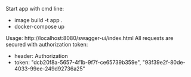 Start app with cmd line:
- image build -t app .
- docker-compose up

Usage: http://localhost:8080/swagger-ui/index.html
All requests are secured with authorization token:
- header: Authorization
- token: "dcb20f8a-5657-4f1b-9f7f-ce65739b359e", "93f39e2f-80de-4033-99ee-249d92736a25"